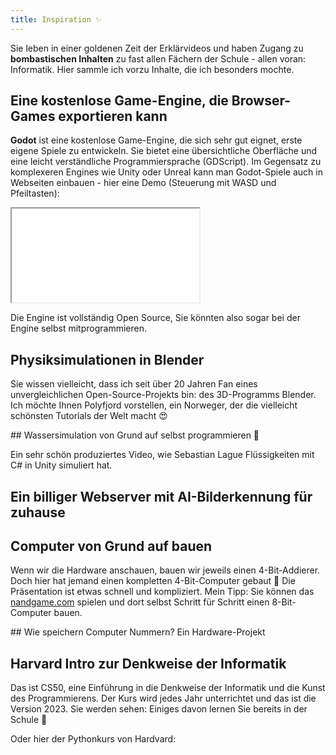 ```yaml
---
title: Inspiration ✨
---
```

Sie leben in einer goldenen Zeit der Erklärvideos und haben Zugang zu **bombastischen Inhalten** zu fast allen Fächern der Schule - allen voran: Informatik. Hier sammle ich vorzu Inhalte, die ich besonders mochte.

## Eine kostenlose Game-Engine, die Browser-Games exportieren kann

**Godot** ist eine kostenlose Game-Engine, die sich sehr gut eignet, erste eigene Spiele zu entwickeln. Sie bietet eine übersichtliche Oberfläche und eine leicht verständliche Programmiersprache (GDScript). Im Gegensatz zu komplexeren Engines wie Unity oder Unreal kann man Godot-Spiele auch in Webseiten einbauen - hier eine Demo (Steuerung mit WASD und Pfeiltasten):

<iframe src="/godot/dynamic/dynamic.html" className="w-full aspect-video my-4"></iframe>

Die Engine ist vollständig Open Source, Sie könnten also sogar bei der Engine selbst mitprogrammieren.

<Youtube id="XQ_LpQzbsok" />

## Physiksimulationen in Blender

Sie wissen vielleicht, dass ich seit über 20 Jahren Fan eines unvergleichlichen Open-Source-Projekts bin: des 3D-Programms Blender. Ich möchte Ihnen Polyfjord vorstellen, ein Norweger, der die vielleicht schönsten Tutorials der Welt macht 😍

<Youtube id="2Dnks7C2q9U" />
## Wassersimulation von Grund auf selbst programmieren 🤯

Ein sehr schön produziertes Video, wie Sebastian Lague Flüssigkeiten mit C# in Unity simuliert hat.

<Youtube id="rSKMYc1CQHE" />

## Ein billiger Webserver mit AI-Bilderkennung für zuhause

<Youtube id="Vp4glSVPT8o" />

## Computer von Grund auf bauen

Wenn wir die Hardware anschauen, bauen wir jeweils einen 4-Bit-Addierer. Doch hier hat jemand einen kompletten 4-Bit-Computer gebaut 🤯 Die Präsentation ist etwas schnell und kompliziert. Mein Tipp: Sie können das [nandgame.com](https://nandgame.com/) spielen und dort selbst Schritt für Schritt einen 8-Bit-Computer bauen.

<Youtube id="_eo8l7HP-9U" />
## Wie speichern Computer Nummern? Ein Hardware-Projekt

<Youtube id="I0-izyq6q5s" />

## Harvard Intro zur Denkweise der Informatik

Das ist CS50, eine Einführung in die Denkweise der Informatik und die Kunst des Programmierens. Der Kurs wird jedes Jahr unterrichtet und das ist die Version 2023. Sie werden sehen: Einiges davon lernen Sie bereits in der Schule 🥳

<Youtube id="LfaMVlDaQ24" />

Oder hier der Pythonkurs von Hardvard:

<Youtube id="nLRL_NcnK-4" />